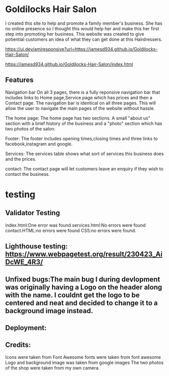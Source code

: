 # Goldilocks Hair Salon

I created this site to help and promote a family member's business. She has no online presence so I thought this would help her and make this her first step into promoting her business. This website was created to give potiential customers an idea of what they can get done at this Hairdressers.

https://ui.dev/amiresponsive?url=https://jamesd934.github.io/Goldilocks-Hair-Salon/

https://jamesd934.github.io/Goldilocks-Hair-Salon/index.html


## Features
Navigation bar
On all 3 pages, there is a fully reponsive navigation bar that includes links to Home page,Service page which has prices and then a Contact page. The navigation bar is identical on all three pages. 
This will allow the user to navigate the main pages of the website without hassle. 

The home page:
The home page has two sections. A small "about us" section with a brief history of the business and a "photo" section which has two photos of the salon. 

Footer:
The footer includes opening times,closing times and three links to facebook,instagram and google. 

Services:
The services table shows what sort of services this business does and the prices.

contact:
The contact page will let customers leave an enquiry if they wish to contact the business. 

# testing
## Validator Testing
index.html:One error was found 
services.html:No errors were found
contact.HTML:no errors were found
CSS:no errors were found.
## Lighthouse testing: https://www.webpagetest.org/result/230423_AiDcWE_4R3/

## Unfixed bugs:The main bug I during devlopment was originally having a Logo on the header along with the name. I couldnt get the logo to be centered and neat and decided to change it to a background image instead.

## Deployment:

## Credits:
Icons were taken from Font Awesome
fonts were taken from font awesome
Logo and background image was taken from google images
The two photos of the shop were taken from my own camera.